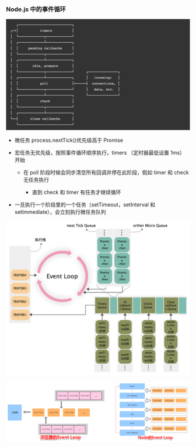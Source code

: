 ### Node.js 中的事件循环

![](../assets/nodejs事件循环-20240703143940576.jpg)

- 微任务 process.nextTick()优先级高于 Promise
- 宏任务无优先级，按照事件循环顺序执行，timers （定时器最低设置 1ms）开始

	- 在 poll 阶段时候会同步清空所有回调并停在此阶段，假如 timer 和 check 无任务执行
	
		- 直到 check 和 timer 有任务才继续循环

- 一旦执行一个阶段里的一个任务（setTimeout，setInterval 和 setImmediate），会立刻执行微任务队列

![](../assets/nodejs事件循环-20240703144012448.jpg)


![](../assets/nodejs事件循环-20240703144122694.jpg)